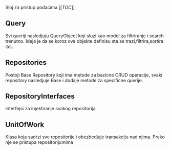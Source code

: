Sloj za pristup podacima
[[_TOC_]]

## Query
Svi queriji nasledjuju QueryObject koji sluzi kao model za filtriranje i search trenutno. Ideja je da se koroz ove objekte definisu sta se trazi,filtrira,sortira itd..

## Repositories
Postoji Base Repository koji ima metode za bazicne CRUD operacije, svaki repository nasledjuje Base i dodaje metode za specificne querije.

## RepositoryInterfaces
Interfejsi za injektiranje svakog repositorija

## UnitOfWork
Klasa koja sadrzi sve repositorije i obezbedjuje transakciju nad njima. Preko nje se pristupa repositorijumima
